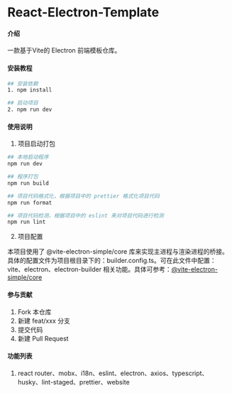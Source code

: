 # React-Electron-Template

#### 介绍

一款基于Vite的 Electron 前端模板仓库。

#### 安装教程

```sh
## 安装依赖
1. npm install

## 启动项目
2. npm run dev
```

#### 使用说明

1. 项目启动打包

```bash
## 本地启动程序
npm run dev

## 程序打包
npm run build

## 项目代码格式化，根据项目中的 prettier 格式化项目代码
npm run format

## 项目代码检测，根据项目中的 eslint 来对项目代码进行检测
npm run lint
```

2. 项目配置

本项目使用了 @vite-electron-simple/core 库来实现主进程与渲染进程的桥接。
具体的配置文件为项目根目录下的：builder.config.ts。可在此文件中配置：vite、electron、electron-builder 相关功能。具体可参考：[@vite-electron-simple/core](https://www.npmjs.com/package/@vite-electron-simple/core)

#### 参与贡献

1.  Fork 本仓库
2.  新建 feat/xxx 分支
3.  提交代码
4.  新建 Pull Request

#### 功能列表

1. react router、mobx、i18n、eslint、electron、axios、typescript、husky、lint-staged、prettier、website
